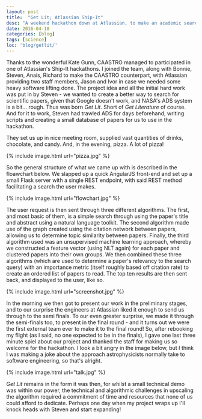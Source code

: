 ```yaml
---
layout: post
title:  "Get Lit; Atlassian Ship-It"
desc: "A weekend hackathon down at Atlassian, to make an academic search engine."
date: 2016-04-18
categories: [blog]
tags: [science]
loc: 'blog/getlit/'
---
```


Thanks to the wonderful Kate Gunn, CAASTRO managed to participated in one of Atlassian's Ship-It hackathons. 
I joined the team, along with Bonnie, Steven, Anais, Richard to make the CAASTRO counterpart, with Atlassian
providing two staff members, Jason and Ivor in case we needed some heavy software lifting done. The project idea
and all the initial hard work was put in by Steven - we wanted to create a better way to search
for scientific papers, given that Google doesn't work, and NASA's ADS system is a bit... rough. Thus was
born *Get Lit*. Short of *Get Literature* of course. And for it to work, Steven had
trawled ADS for days beforehand, writing scripts and creating a small database of papers for us to use 
in the hackathon.

They set us up in nice meeting room, supplied vast quantities of drinks, chocolate, and candy.
And, in the evening, pizza. A lot of pizza!


{% include image.html url="pizza.jpg"  %}

So the general structure of what we came up with is described in the floawchart below. We slapped
up a quick AngularJS front-end and set up a small Flask server with a single REST endpoint, with said
REST method facilitating a search the user makes. 

{% include image.html url="flowchart.jpg"  %}

The user request is then sent through three different algorithms. The first, and most basic of them,
is a simple search through using the paper's title and abstract using a natural language toolkit. The
second algorithm made use of the graph created using the citation network between papers, allowing
 us to determine topic similarity between papers. Finally, the third algorithm used was an unsupervised machine 
 learning approach, whereby we constructed a feature vector (using NLT again) for each paper and clustered
 papers into their own groups. We then combined these three algorithms (which are used to determine
 a paper's relevancy to the search query) with an importance metric (itself roughly based off citation rate)
 to create an ordered list of papers to read. The top ten results are then sent back, and displayed 
 to the user, like so.

{% include image.html url="screenshot.jpg"  %}

In the morning we then got to present our work in the preliminary stages, and to our surprise 
the engineers at Atlassian liked it enough to send us through to the semi finals. To our even 
greater surprise, we made it through the semi-finals too, to present in the final round - and
it turns out we were the first external team ever to make it to the final round! So, after rebooking
my flight (as I said, no one expected to be in the finals), I gave one last three minute spiel 
about our project and thanked the staff for making us so welcome for the hackathon. I look
a bit angry in the image below, but I think I was making a joke about the approach astrophysicists
normally take to software engineering, so that's alright.



{% include image.html url="talk.jpg"  %}


*Get Lit* remains in the form it was then, for whilst a small technical demo was within our
power, the technical and algorithmic challenges in upscaling the algorithm required a 
commitment of time and resources that none of us could afford to dedicate. Perhaps one day when
my project wraps up I'll knock heads with Steven and start expanding!


 